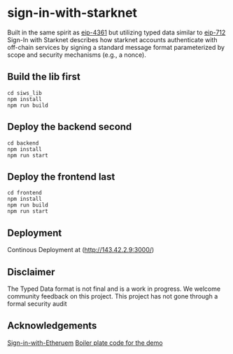 # sign-in-with-starknet

Built in the same spirit as [eip-4361](https://eips.ethereum.org/EIPS/eip-4361) 
but utilizing typed data similar to [eip-712](https://www.starknetjs.com/docs/guides/signature/#sign-and-verify-following-eip712)
Sign-In with Starknet describes how starknet accounts authenticate with 
off-chain services by signing a standard message format parameterized by scope
and security mechanisms (e.g., a nonce). 


## Build the lib first
```shell
cd siws_lib
npm install
npm run build
```

## Deploy the backend second

```shell
cd backend
npm install
npm run start
```

## Deploy the frontend last

```shell
cd frontend
npm install
npm run build
npm run start
```

## Deployment
Continous Deployment at (http://143.42.2.9:3000/)

## Disclaimer
The Typed Data format is not final and is a work in progress. We welcome community feedback on this project. 
This project has not gone through a formal security audit

## Acknowledgements 
[Sign-in-with-Etheruem](https://github.com/spruceid/siwe)
[Boiler plate code for the demo](https://github.com/argentlabs/argent-x/tree/develop/packages/dapp) 




